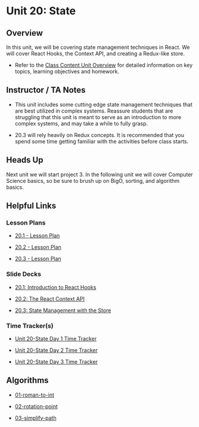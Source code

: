 # Unit 20: State

## Overview

In this unit, we will be covering state management techniques in React. We will cover React Hooks, the Context API, and creating a Redux-like store.

- Refer to the [Class Content Unit Overview](../../../01-Class-Content/20-State/README.md) for detailed information on key topics, learning objectives and homework.

## Instructor / TA Notes

- This unit includes some cutting edge state management techniques that are best utilized in complex systems. Reassure students that are struggling that this unit is meant to serve as an introduction to more complex systems, and may take a while to fully grasp.

- 20.3 will rely heavily on Redux concepts. It is recommended that you spend some time getting familiar with the activities before class starts.

## Heads Up

Next unit we will start project 3. In the following unit we will cover Computer Science basics, so be sure to brush up on BigO, sorting, and algorithm basics.

## Helpful Links

### Lesson Plans

- [20.1 - Lesson Plan](01-Day_Hooks/20.1-LESSON-PLAN.md)

- [20.2 - Lesson Plan](02-Day_Context-API/20.2-LESSON-PLAN.md)

- [20.3 - Lesson Plan](03-Day_State-Management/20.3-LESSON-PLAN.md)

### Slide Decks

- [20.1: Introduction to React Hooks](https://docs.google.com/presentation/d/1mnPdZODvhGs0j6s4EEuATbmQjFM7XpzFxrUnsOzNsGE/edit?usp=sharing)

- [20.2: The React Context API](https://docs.google.com/presentation/d/1OQQGzZCevIaoeCDnVikP_sKR6dtxGqcwj4PB4tbWk0A/edit?usp=sharing)

- [20.3: State Management with the Store](https://docs.google.com/presentation/d/1rRxhoiKoa6op_sE3Z0koGxq6SSy97UQHe-SrnLmvnL8/edit?usp=sharing)

### Time Tracker(s)

- [Unit 20-State Day 1 Time Tracker](https://docs.google.com/spreadsheets/d/1x48PZdW5LcbW6zhbt1rR7EyB3mXwDGuu/edit#gid=2065026216)

- [Unit 20-State Day 2 Time Tracker](https://docs.google.com/spreadsheets/d/1kPyiZ1NE0jWtqyP3c43eynx2KP0yu8WU/edit#gid=1301242405)

- [Unit 20-State Day 3 Time Tracker](https://docs.google.com/spreadsheets/d/1leakcpggPx4VrMbcjiyqDcneB8YpdGrv/edit#gid=1139601353)

## Algorithms

- [01-roman-to-int](../../../01-Class-Content/20-State/03-Algorithms/01-roman-to-int)

- [02-rotation-point](../../../01-Class-Content/20-State/03-Algorithms/02-rotation-point)

- [03-simplify-path](../../../01-Class-Content/20-State/03-Algorithms/03-simplify-path)

